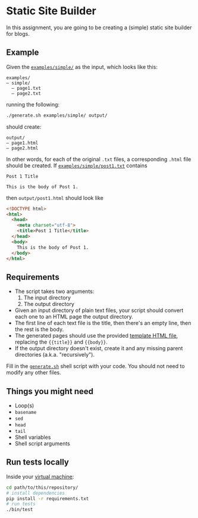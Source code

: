 # Static Site Builder

In this assignment, you are going to be creating a (simple) static site builder for blogs.

## Example

Given the [`examples/simple/`](examples/simple/) as the input, which looks like this:

```
examples/
— simple/
  — page1.txt
  — page2.txt
```

running the following:

```bash
./generate.sh examples/simple/ output/
```

should create:

```
output/
— page1.html
— page2.html
```

In other words, for each of the original `.txt` files, a corresponding `.html` file should be created. If [`examples/simple/post1.txt`](`examples/simple/post1.txt`) contains

```
Post 1 Title

This is the body of Post 1.
```

then `output/post1.html` should look like

```html
<!DOCTYPE html>
<html>
  <head>
    <meta charset="utf-8">
    <title>Post 1 Title</title>
  </head>
  <body>
    This is the body of Post 1.
  </body>
</html>
```

## Requirements

* The script takes two arguments:
    1. The input directory
    1. The output directory
* Given an input directory of plain text files, your script should convert each one to an HTML page the output directory.
* The first line of each text file is the title, then there's an empty line, then the rest is the body.
* The generated pages should use the provided [template HTML file](template.html), replacing the `{{title}}` and `{{body}}`.
* If the output directory doesn't exist, create it and any missing parent directories (a.k.a. "recursively").

Fill in the [`generate.sh`](generate.sh) shell script with your code. You should not need to modify any other files.

## Things you might need

* Loop(s)
* `basename`
* `sed`
* `head`
* `tail`
* Shell variables
* Shell script arguments

## Run tests locally

Inside your [virtual machine](https://docs.google.com/document/d/1sQALBnjr2j0i2Fo2e9hm-4z4x4KiEYdMOZFPE1MH4DM/edit):

```bash
cd path/to/this/repository/
# install dependencies
pip install -r requirements.txt
# run tests
./bin/test
```
